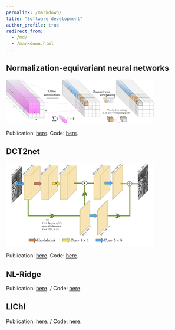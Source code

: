 ```yaml
---
permalink: /markdown/
title: "Software development"
author_profile: true
redirect_from: 
  - /md/
  - /markdown.html
---
```


## Normalization-equivariant neural networks
<img src="./../images/nenn.png" alt="drawing" width="400"/> 

Publication: [here](https://papers.nips.cc/paper_files/paper/2023/hash/12143893d9d37c3569dda800b95cabd9-Abstract-Conference.html). 
Code: [here](https://github.com/sherbret/normalization_equivariant_nn).



## DCT2net
<img src="./../images/DCT2net2.png" alt="drawing" width="400"/> 

Publication: [here](https://arxiv.org/abs/2107.14803). 
Code: [here](https://github.com/sherbret/DCT2net).

## NL-Ridge
Publication: [here](https://arxiv.org/abs/2203.00570). / Code: [here](https://github.com/sherbret/NL-Ridge).

## LIChI
Publication: [here](https://arxiv.org/abs/2212.00422). / Code: [here](https://github.com/sherbret/LIChI).


